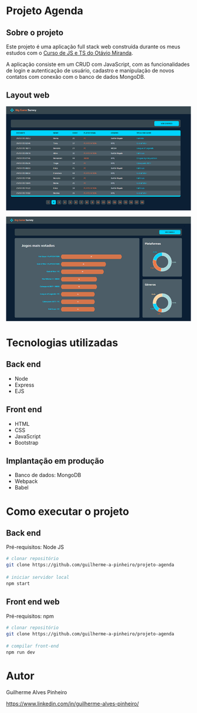 # Projeto Agenda

## Sobre o projeto

Este projeto é uma aplicação full stack web construída durante os meus estudos com o [Curso de JS e TS do Otávio Miranda](https://www.udemy.com/course/curso-de-javascript-moderno-do-basico-ao-avancado/ "Link do curso JS e TS").

A aplicação consiste em um CRUD com JavaScript, com as funcionalidades de login e autenticação de usuário, cadastro e manipulação de novos contatos com conexão com o banco de dados MongoDB.


## Layout web
![Web 1](https://github.com/acenelio/assets/raw/main/sds1/web1.png)

![Web 2](https://github.com/acenelio/assets/raw/main/sds1/web2.png)

# Tecnologias utilizadas
## Back end
- Node
- Express
- EJS
## Front end
- HTML
- CSS
- JavaScript
- Bootstrap
## Implantação em produção
- Banco de dados: MongoDB
- Webpack
- Babel

# Como executar o projeto

## Back end
Pré-requisitos: Node JS

```bash
# clonar repositório
git clone https://github.com/guilherme-a-pinheiro/projeto-agenda

# iniciar servidor local
npm start
```

## Front end web
Pré-requisitos: npm

```bash
# clonar repositório
git clone https://github.com/guilherme-a-pinheiro/projeto-agenda

# compilar front-end
npm run dev
```

# Autor

Guilherme Alves Pinheiro

https://www.linkedin.com/in/guilherme-alves-pinheiro/
